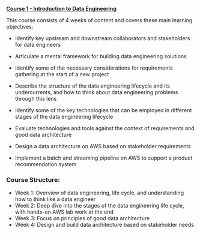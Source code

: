 **[Course 1 - Introduction to Data Engineering](https://www.coursera.org/learn/intro-to-data-engineering/home)**

This course consists of 4 weeks of content and covers these main learning objectives:

- Identify key upstream and downstream collaborators and stakeholders for data engineers

- Articulate a mental framework for building data engineering solutions

- Identify some of the necessary considerations for requirements gathering at the start of a new project

- Describe the structure of the data engineering lifecycle and its undercurrents, and how to think about data engineering problems through this lens

- Identify some of the key technologies that can be employed in different stages of the data engineering lifecycle

- Evaluate technologies and tools against the context of requirements and good data architecture

- Design a data architecture on AWS based on stakeholder requirements

- Implement a batch and streaming pipeline on AWS to support a product recommendation system

### **Course Structure**:

- Week 1: Overview of data engineering, life cycle, and understanding how to think like a data engineer   
- Week 2: Deep dive into the stages of the data engineering life cycle, with hands-on AWS lab work at the end 
- Week 3: Focus on principles of good data architecture 
- Week 4: Design and build data architecture based on stakeholder needs 